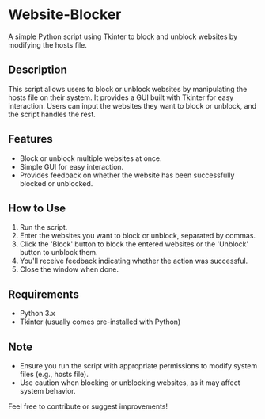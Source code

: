 # Website-Blocker

A simple Python script using Tkinter to block and unblock websites by modifying the hosts file.

## Description

This script allows users to block or unblock websites by manipulating the hosts file on their system. It provides a GUI built with Tkinter for easy interaction. Users can input the websites they want to block or unblock, and the script handles the rest.

## Features

- Block or unblock multiple websites at once.
- Simple GUI for easy interaction.
- Provides feedback on whether the website has been successfully blocked or unblocked.

## How to Use

1. Run the script.
2. Enter the websites you want to block or unblock, separated by commas.
3. Click the 'Block' button to block the entered websites or the 'Unblock' button to unblock them.
4. You'll receive feedback indicating whether the action was successful.
5. Close the window when done.

## Requirements

- Python 3.x
- Tkinter (usually comes pre-installed with Python)

## Note

- Ensure you run the script with appropriate permissions to modify system files (e.g., hosts file).
- Use caution when blocking or unblocking websites, as it may affect system behavior.

Feel free to contribute or suggest improvements!

